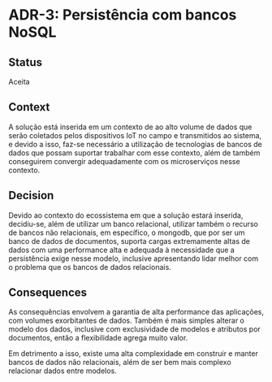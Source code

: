 # ADR-3: Persistência com bancos NoSQL

## Status

Aceita

## Context

A solução está inserida em um contexto de ao alto volume de dados que serão coletados pelos dispositivos IoT no campo e transmitidos ao sistema, e devido a isso, faz-se necessário a utilização de tecnologias de bancos de dados que possam suportar trabalhar com esse contexto, além de também conseguirem convergir adequadamente com os microserviços nesse contexto.

## Decision

Devido ao contexto do ecossistema em que a solução estará inserida, decidiu-se, além de utilizar um banco relacional, utilizar também o recurso de bancos não relacionais, em específico, o mongodb, que por ser um banco de dados de documentos, suporta cargas extremamente altas de dados com uma performance alta e adequada à necessidade que a persistência exige nesse modelo, inclusive apresentando lidar melhor com o problema que os bancos de dados relacionais. 

## Consequences

As consequências envolvem a garantia de alta performance das aplicações, com volumes exorbitantes de dados. Também é mais simples alterar o modelo dos dados, inclusive com exclusividade de modelos e atributos por documentos, então a flexibilidade agrega muito valor.

Em detrimento a isso, existe uma alta complexidade em construir e manter bancos de dados não relacionais, além de ser bem mais complexo relacionar dados entre modelos.
